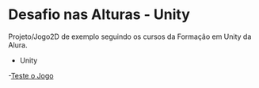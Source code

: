 # Desafio nas Alturas - Unity

Projeto/Jogo2D de exemplo seguindo os cursos da Formação em Unity da Alura.

- Unity

-[Teste o Jogo](https://inaciofabricio.itch.io/desafio-nas-alturas "Clique para Jogar!") <br/>